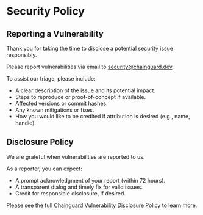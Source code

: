 # Security Policy

## Reporting a Vulnerability

Thank you for taking the time to disclose a potential security issue responsibly.

Please report vulnerabilities via email to [security@chainguard.dev](mailto:security@chainguard.dev). 

To assist our triage, please include:
- A clear description of the issue and its potential impact.
- Steps to reproduce or proof-of-concept if available.
- Affected versions or commit hashes.
- Any known mitigations or fixes.
- How you would like to be credited if attribution is desired (e.g., name, handle).

## Disclosure Policy

We are grateful when vulnerabilities are reported to us.

As a reporter, you can expect:
- A prompt acknowledgment of your report (within 72 hours).
- A transparent dialog and timely fix for valid issues.
- Credit for responsible disclosure, if desired.

Please see the full [Chainguard Vulnerability Disclosure Policy](https://www.chainguard.dev/legal/inbound-vulnerability-disclosure-policy) to learn more.
